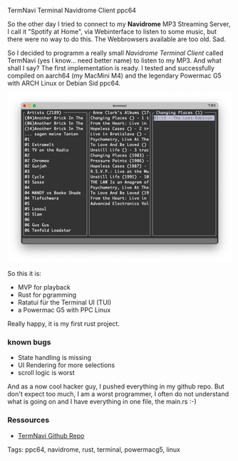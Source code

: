 TermNavi Terminal Navidrome Client ppc64

So the other day I tried to connect to my **Navidrome** MP3 Streaming Server, 
I call it "Spotify at Home", via Webinterface to listen to some music, but
there were no way to do this. The Webbrowsers available are too old. Sad.

So I decided to programm a really small *Navidrome Terminal Client* called
TermNavi (yes I know... need better name) to listen to my MP3. And what shall 
I say? The first implementation is ready. I tested and successfully compiled
on aarch64 (my MacMini M4) and the legendary Powermac G5 with ARCH Linux or
Debian Sid ppc64.

![](images/termnavi.png)

So this it is:

* MVP for playback
* Rust for pgramming
* Ratatui für the Terminal UI (TUI)
* a Powermac G5 with PPC Linux

Really happy, it is my first rust project. 

### known bugs

* State handling is missing
* UI Rendering for more selections
* scroll logic is worst

And as a now cool hacker guy, I pushed everything in my github repo. But don't
expect too much, I am a worst programmer, I often do not understand what is 
going on and I have everything in one file, the main.rs :-)

### Ressources
* [TermNavi Github Repo](https://github.com/thafaker/termnavi/tree/main)

Tags: ppc64, navidrome, rust, terminal, powermacg5, linux

